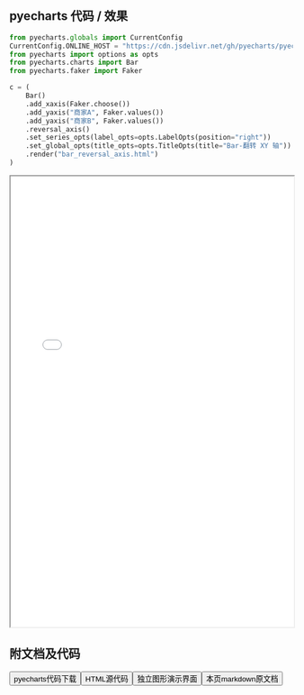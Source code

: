 
## pyecharts 代码 / 效果

```python
from pyecharts.globals import CurrentConfig
CurrentConfig.ONLINE_HOST = "https://cdn.jsdelivr.net/gh/pyecharts/pyecharts-assets@latest/assets/"
from pyecharts import options as opts
from pyecharts.charts import Bar
from pyecharts.faker import Faker

c = (
    Bar()
    .add_xaxis(Faker.choose())
    .add_yaxis("商家A", Faker.values())
    .add_yaxis("商家B", Faker.values())
    .reversal_axis()
    .set_series_opts(label_opts=opts.LabelOpts(position="right"))
    .set_global_opts(title_opts=opts.TitleOpts(title="Bar-翻转 XY 轴"))
    .render("bar_reversal_axis.html")
)
```

<iframe width="100%" height="800px" src="/pyecharts/Bar/bar_reversal_axis.html"></iframe>

## 附文档及代码

<a href="https://cdn.jsdelivr.net/gh/wfy-belief/python/docs/pyecharts/Bar/bar_reversal_axis.py"><button class="mybutton">pyecharts代码下载</button></a><a href="https://cdn.jsdelivr.net/gh/wfy-belief/python/docs/pyecharts/Bar/bar_reversal_axis.html"><button class="mybutton">HTML源代码</button></a><a href="https://python.wfyblog.cn/pyecharts/Bar/bar_reversal_axis.html"><button class="mybutton">独立图形演示界面</button></a><a href="https://cdn.jsdelivr.net/gh/wfy-belief/python/docs/pyecharts/Bar/bar_reversal_axis.md"><button class="mybutton">本页markdown原文档</button></a>